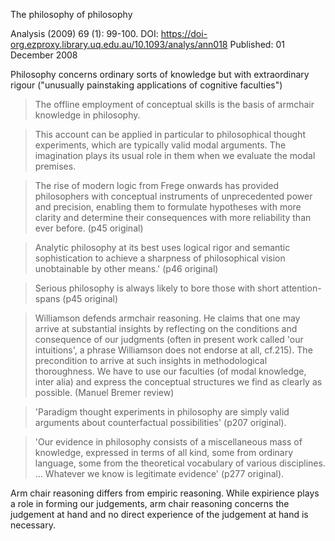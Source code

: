 
The philosophy of philosophy

Analysis (2009) 69 (1): 99-100.
DOI:
https://doi-org.ezproxy.library.uq.edu.au/10.1093/analys/ann018
Published:
01 December 2008

Philosophy concerns ordinary sorts of knowledge but with extraordinary rigour ("unusually painstaking applications of cognitive faculties") 

> The offline employment of conceptual skills is the basis of armchair knowledge in philosophy.

> This account can be applied in particular to philosophical thought experiments, which are typically valid modal arguments. The imagination plays its usual role in them when we evaluate the modal premises.

> The rise of modern logic from Frege onwards has provided philosophers with conceptual instruments of unprecedented power and precision, enabling them to formulate hypotheses with more clarity and determine their consequences with more reliability than ever before. (p45 original)

> Analytic philosophy at its best uses logical rigor and semantic sophistication to achieve a sharpness of philosophical vision unobtainable by other means.' (p46 original) 

> Serious philosophy is always likely to bore those with short attention-spans (p45 original)

> Williamson defends armchair reasoning. He claims that one may arrive at substantial insights by reflecting on the conditions and consequence of our judgments (often in present work called 'our intuitions', a phrase Williamson does not endorse at all, cf.215). The precondition to arrive at such insights in methodological thoroughness. We have to use our faculties (of modal knowledge, inter alia) and express the conceptual structures we find as clearly as possible. (Manuel Bremer review)

> 'Paradigm thought experiments in philosophy are simply valid arguments about counterfactual possibilities' (p207 original).

> 'Our evidence in philosophy consists of a miscellaneous mass of knowledge, expressed in terms of all kind, some from ordinary language, some from the theoretical vocabulary of various disciplines. ... Whatever we know is legitimate evidence' (p277 original).

Arm chair reasoning differs from empiric reasoning.  While expirience plays a role in forming our judgements, arm chair reasoning concerns the judgement at hand and no direct experience of the judgement at hand is necessary.

